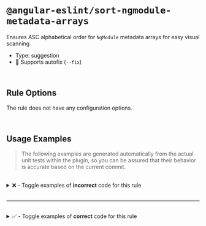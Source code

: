 <!--

  DO NOT EDIT.

  This markdown file was autogenerated using a mixture of the following files as the source of truth for its data:
  - ../../src/rules/sort-ngmodule-metadata-arrays.ts
  - ../../tests/rules/sort-ngmodule-metadata-arrays/cases.ts

  In order to update this file, it is therefore those files which need to be updated, as well as potentially the generator script:
  - ../../../../tools/scripts/generate-rule-docs.ts

-->

<br>

# `@angular-eslint/sort-ngmodule-metadata-arrays`

Ensures ASC alphabetical order for `NgModule` metadata arrays for easy visual scanning

- Type: suggestion
- 🔧 Supports autofix (`--fix`)

<br>

## Rule Options

The rule does not have any configuration options.

<br>

## Usage Examples

> The following examples are generated automatically from the actual unit tests within the plugin, so you can be assured that their behavior is accurate based on the current commit.

<br>

<details>
<summary>❌ - Toggle examples of <strong>incorrect</strong> code for this rule</summary>

<br>

#### Default Config

```json
{
  "rules": {
    "@angular-eslint/sort-ngmodule-metadata-arrays": [
      "error"
    ]
  }
}
```

<br>

#### ❌ Invalid Code

```ts
@NgModule({
  imports: [aModule, bModule, DModule, cModule]
                                       ~~~~~~~
})
class Test {}
```

<br>

---

<br>

#### Default Config

```json
{
  "rules": {
    "@angular-eslint/sort-ngmodule-metadata-arrays": [
      "error"
    ]
  }
}
```

<br>

#### ❌ Invalid Code

```ts
@NgModule({
  'declarations': [
    AComponent,
    cPipe,
    bDirective,
    ~~~~~~~~~~
    DComponent,
  ],
})
class Test {}
```

<br>

---

<br>

#### Default Config

```json
{
  "rules": {
    "@angular-eslint/sort-ngmodule-metadata-arrays": [
      "error"
    ]
  }
}
```

<br>

#### ❌ Invalid Code

```ts
@NgModule({
  ['exports']: [
    AComponent,
    cPipe,
    bDirective,
    ~~~~~~~~~~
    DComponent,
  ],
})
class Test {}
```

<br>

---

<br>

#### Default Config

```json
{
  "rules": {
    "@angular-eslint/sort-ngmodule-metadata-arrays": [
      "error"
    ]
  }
}
```

<br>

#### ❌ Invalid Code

```ts
@NgModule({
  [`bootstrap`]: [
    AppModule2,
    AppModule3,
    AppModule1,
    ~~~~~~~~~~
  ]
})
class Test {}
```

<br>

---

<br>

#### Default Config

```json
{
  "rules": {
    "@angular-eslint/sort-ngmodule-metadata-arrays": [
      "error"
    ]
  }
}
```

<br>

#### ❌ Invalid Code

```ts
@NgModule({
  schemas: [
    A_SCHEMA,
    C_SCHEMA,
    B_SCHEMA,
    ~~~~~~~~
  ]
})
class Test {}
```

<br>

---

<br>

#### Default Config

```json
{
  "rules": {
    "@angular-eslint/sort-ngmodule-metadata-arrays": [
      "error"
    ]
  }
}
```

<br>

#### ❌ Invalid Code

```ts
@NgModule({
  providers: [
    AProvider,
    {
      provide: 'myprovider',
      useClass: MyProvider,
    },
    cProvider,
    bProvider,
    ~~~~~~~~~
    DProvider,
  ]
})
class Test {}
```

<br>

---

<br>

#### Default Config

```json
{
  "rules": {
    "@angular-eslint/sort-ngmodule-metadata-arrays": [
      "error"
    ]
  }
}
```

<br>

#### ❌ Invalid Code

```ts
@NgModule({
  bootstrap,
  declarations: declarations,
  providers: providers(),
  schemas: [],
  [imports]: [
    aModule,
    bModule,
    DModule,
    cModule,
    ~~~~~~~
  ],
})
class Test {}
```

</details>

<br>

---

<br>

<details>
<summary>✅ - Toggle examples of <strong>correct</strong> code for this rule</summary>

<br>

#### Default Config

```json
{
  "rules": {
    "@angular-eslint/sort-ngmodule-metadata-arrays": [
      "error"
    ]
  }
}
```

<br>

#### ✅ Valid Code

```ts
class Test {}
```

<br>

---

<br>

#### Default Config

```json
{
  "rules": {
    "@angular-eslint/sort-ngmodule-metadata-arrays": [
      "error"
    ]
  }
}
```

<br>

#### ✅ Valid Code

```ts
@NgModule()
class Test {}
```

<br>

---

<br>

#### Default Config

```json
{
  "rules": {
    "@angular-eslint/sort-ngmodule-metadata-arrays": [
      "error"
    ]
  }
}
```

<br>

#### ✅ Valid Code

```ts
@NgModule({})
class Test {}
```

<br>

---

<br>

#### Default Config

```json
{
  "rules": {
    "@angular-eslint/sort-ngmodule-metadata-arrays": [
      "error"
    ]
  }
}
```

<br>

#### ✅ Valid Code

```ts
const options = {};
@NgModule(options)
class Test {}
```

<br>

---

<br>

#### Default Config

```json
{
  "rules": {
    "@angular-eslint/sort-ngmodule-metadata-arrays": [
      "error"
    ]
  }
}
```

<br>

#### ✅ Valid Code

```ts
@NgModule({
  bootstrap: [
    AppModule1,
    AppModule2,
    AppModule3,
  ],
  'declarations': [
    AComponent,
    bDirective,
    cPipe,
    DComponent,
    VariableComponent,
  ],
  ['imports']: [
    _foo,
    AModule,
    bModule,
    cModule,
    DModule,
  ],
  [`providers`]: [
    AProvider,
    {
      provide: 'myprovider',
      useClass: MyProvider,
    },
    bProvider,
    cProvider,
    DProvider,
  ],
})
class Test {}
```

<br>

---

<br>

#### Default Config

```json
{
  "rules": {
    "@angular-eslint/sort-ngmodule-metadata-arrays": [
      "error"
    ]
  }
}
```

<br>

#### ✅ Valid Code

```ts
@Component({
  providers: [
    DeclarationD,
    DeclarationA,
  ]
})
class Test {}
```

<br>

---

<br>

#### Default Config

```json
{
  "rules": {
    "@angular-eslint/sort-ngmodule-metadata-arrays": [
      "error"
    ]
  }
}
```

<br>

#### ✅ Valid Code

```ts
@NgModule({
  providers: [
    {
      provide: 'myprovider',
      useFactory: myProviderFactory,
      deps: [TOKEN_Z, ClassX, ClassA, TOKEN_A],
    },
  ],
})
class Test {}
```

</details>

<br>
